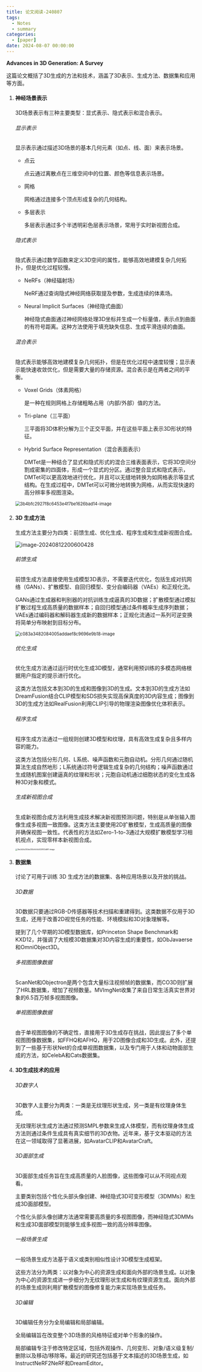 ```yaml
---
title: 论文阅读-240807
tags: 
  - Notes
  - summary
categories: 
  - [paper]
date: 2024-08-07 00:00:00
---
```


**Advances in 3D Generation: A Survey**

<!-- more -->

这篇论文概括了3D生成的方法和技术，涵盖了3D表示、生成方法、数据集和应用等方面。

1. #### 神经场景表示

   3D场景表示有三种主要类型：显式表示、隐式表示和混合表示。

   ###### 显示表示

   显示表示通过描述3D场景的基本几何元素（如点、线、面）来表示场景。

   - 点云

     点云通过离散点在三维空间中的位置、颜色等信息表示场景。

   - 网格

     网格通过连接多个顶点形成复杂的几何结构。

   - 多层表示

     多层表示通过多个半透明彩色层表示场景，常用于实时新视图合成。

   ###### 隐式表示

   隐式表示通过数学函数来定义3D空间的属性，能够高效地建模复杂几何拓扑，但是优化过程较慢。

   - NeRFs（神经辐射场）

     NeRF通过查询隐式神经网络获取提及参数，生成连续的体素场。

   - Neural Implicit Surfaces（神经隐式曲面）

     神经隐式曲面通过神经网络处理3D坐标并生成一个标量值，表示点到曲面的有符号距离。这种方法使用于填充缺失信息、生成平滑连续的曲面。

   ###### 混合表示

   隐式表示能够高效地建模复杂几何拓扑，但是在优化过程中速度较慢；显示表示能快速收敛优化，但是需要大量的存储资源。混合表示是在两者之间的平衡。

   - Voxel Grids（体素网格）

     是一种在规则网格上存储粗略占用（内部/外部）值的方法。

   - Tri-plane（三平面）

     三平面将3D体积分解为三个正交平面，并在这些平面上表示3D形状的特征。

   - Hybrid Surface Representation（混合表面表示）

     DMTet是一种结合了显式和隐式形式的混合三维表面表示，它将3D空间分割成密集的四面体，形成一个显式的分区。通过整合显式和隐式表示，DMTet可以更高效地进行优化，并且可以无缝地转换为如网格表示等显式结构。在生成过程中，DMTet可以可微分地转换为网格，从而实现快速的高分辨率多视图渲染。

   <img src="https://pic-poivre.oss-cn-hangzhou.aliyuncs.com/pics/3b4bfc2927f8c6453e4f7be1626bad14-image.png" alt="3b4bfc2927f8c6453e4f7be1626bad14-image" style="zoom:80%;" />

2. #### **3D 生成方法**

   生成方法主要分为四类：前馈生成、优化生成、程序生成和生成新视图合成。

   ![image-20240812200600428](https://pic-poivre.oss-cn-hangzhou.aliyuncs.com/pics/image-20240812200600428.png)

   ###### 前馈生成

   前馈生成方法直接使用生成模型3D表示，不需要迭代优化，包括生成对抗网络（GANs）、扩散模型、自回归模型、变分自编码器（VAEs）和正规化流。

   GANs通过生成器和判别器的对抗训练生成逼真的3D数据；扩散模型通过模拟扩散过程生成高质量的数据样本；自回归模型通过条件概率生成序列数据；VAEs通过编码器和解码器生成新的数据样本；正规化流通过一系列可逆变换将简单分布映射到目标分布。

   <img src="https://pic-poivre.oss-cn-hangzhou.aliyuncs.com/pics/c083a3482084005addaef8c9696e9b18-image.png" alt="c083a3482084005addaef8c9696e9b18-image" style="zoom:80%;" />

   ###### 优化生成

   优化生成方法通过运行时优化生成3D模型，通常利用预训练的多模态网络根据用户指定的提示进行优化。

   这类方法包括文本到3D的生成和图像到3D的生成。文本到3D的生成方法如DreamFusion结合CLIP模型和SDS损失实现高保真度的3D内容生成；图像到3D的生成方法如RealFusion利用CLIP引导的物理渲染图像优化体积表示。

   ###### 程序生成

   程序生成方法通过一组规则创建3D模型和纹理，具有高效生成复杂且多样内容的能力。

   这类方法包括分形几何、L系统、噪声函数和元胞自动机。分形几何通过随机算法生成自然地形；L系统通过符号逻辑生成复杂的几何结构；噪声函数通过生成随机图案创建逼真的纹理和形状；元胞自动机通过细胞状态的变化生成各种3D对象和模式。

   ###### 生成新视图合成

   生成新视图合成方法利用生成技术解决新视图预测问题，特别是从单张输入图像生成多视图一致图像。这类方法主要使用2D扩散模型，生成高质量的图像并确保视图一致性。代表性的方法如Zero-1-to-3通过大规模扩散模型学习相机视点，实现零样本新视图合成。

   <img src="https://pic-poivre.oss-cn-hangzhou.aliyuncs.com/pics/3be3d3e293de359cfe1c6d129103d8f1-image.png" alt="3be3d3e293de359cfe1c6d129103d8f1-image" style="zoom: 33%;" />

   

3. #### **数据集**

   讨论了可用于训练 3D 生成方法的数据集、各种应用场景以及开放的挑战。

   ###### 3D数据

   3D数据只要通过RGB-D传感器等技术扫描和重建得到。这类数据不仅用于3D生成，还用于改善2D视觉任务的性能、环境模拟和3D对象理解等。

   提到了几个早期的3D模型数据库，如Princeton Shape Benchmark和KXD12，并强调了大规模3D数据集对3D内容生成的重要性，如ObJavaerse和OmniObject3D。

   ###### 多视图图像数据

   ScanNet和Objectron是两个包含大量标注视频帧的数据集，而CO3D则扩展了HRL数据集，增加了视频数量。MVImgNet收集了来自日常生活真实世界对象的6.5百万帧多视图图像。

   ###### 单视图图像数据

   由于单视图图像的不确定性，直接用于3D生成存在挑战，因此提出了多个单视图图像数据集，如FFHQ和AFHQ，用于2D图像合成和3D生成。此外，还提到了一些基于形状Net的合成单视图数据集，以及专门用于人体和动物面部生成的方法，如CelebA和Cats数据集。

4. #### 3D生成技术的应用

   ###### 3D数字人

   3D数字人主要分为两类：一类是无纹理形状生成，另一类是有纹理身体生成。

   无纹理形状生成方法通过预测SMPL参数来生成人体模型，而有纹理身体生成方法则通过条件生成具有真实细节的3D衣物。近年来，基于文本驱动的方法在这一领域取得了显著进展，如AvatarCLIP和AvatarCraft。

   ###### 3D面部生成

   3D面部生成任务旨在生成高质量的人脸图像，这些图像可以从不同视点观看。

   主要类别包括个性化头部头像创建、神经隐式3D可变形模型（3DMMs）和生成3D面部模型。

   个性化头部头像创建方法通常需要高质量的多视图图像，而神经隐式3DMMs和生成3D面部模型则能够生成多视图一致的高分辨率图像。

   ###### 一般场景生成

   一般场景生成方法基于语义或类别相似性设计3D模型生成框架。

   这些方法分为两类：以对象为中心的资源生成和面向外部的场景生成。以对象为中心的资源生成进一步细分为无纹理形状生成和有纹理资源生成。面向外部的场景生成则利用扩散模型的图像修复能力来实现场景生成任务。

   ###### 3D编辑

   3D编辑任务分为全局编辑和局部编辑。

   全局编辑旨在改变整个3D场景的风格特征或对单个形象的操作。

   局部编辑专注于修改特定区域，包括外观操作、几何变形、对象/语义级复制/删除以及移动/移除等。最近的研究还包括基于文本描述的3D场景生成，如InstructNeRF2NeRF和DreamEditor。

